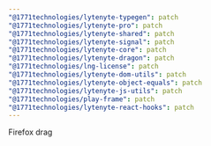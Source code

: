 ```yaml
---
"@1771technologies/lytenyte-typegen": patch
"@1771technologies/lytenyte-pro": patch
"@1771technologies/lytenyte-shared": patch
"@1771technologies/lytenyte-signal": patch
"@1771technologies/lytenyte-core": patch
"@1771technologies/lytenyte-dragon": patch
"@1771technologies/lng-license": patch
"@1771technologies/lytenyte-dom-utils": patch
"@1771technologies/lytenyte-object-equals": patch
"@1771technologies/lytenyte-js-utils": patch
"@1771technologies/play-frame": patch
"@1771technologies/lytenyte-react-hooks": patch
---
```


Firefox drag
